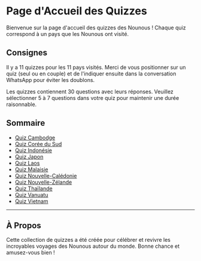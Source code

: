 # Page d'Accueil des Quizzes

Bienvenue sur la page d'accueil des quizzes des Nounous ! Chaque quiz correspond à un pays que les Nounous ont visité.

## Consignes
Il y a 11 quizzes pour les 11 pays visités. Merci de vous positionner sur un quiz (seul ou en couple) et de l'indiquer ensuite dans la conversation WhatsApp pour éviter les doublons.

Les quizzes contiennent 30 questions avec leurs réponses. Veuillez sélectionner 5 à 7 questions dans votre quiz pour maintenir une durée raisonnable.

## Sommaire
- [Quiz Cambodge](Quizzes/Cambodge.md)
- [Quiz Corée du Sud](Quizzes/CoreeDuSud.md)
- [Quiz Indonésie](Quizzes/Indonesie.md)
- [Quiz Japon](Quizzes/Japon.md)
- [Quiz Laos](Quizzes/Laos.md)
- [Quiz Malaisie](Quizzes/Malaisie.md)
- [Quiz Nouvelle-Calédonie](Quizzes/NouvelleCaledonie.md)
- [Quiz Nouvelle-Zélande](Quizzes/NouvelleZelande.md)
- [Quiz Thaïlande](Quizzes/Thailand.md)
- [Quiz Vanuatu](Quizzes/Vanuatu.md)
- [Quiz Vietnam](Quizzes/Vietnam.md)

---

## À Propos
Cette collection de quizzes a été créée pour célébrer et revivre les incroyables voyages des Nounous autour du monde. Bonne chance et amusez-vous bien !
